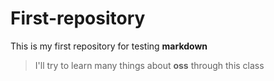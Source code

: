 # First-repository

This is my first repository for testing __markdown__

> I'll try to learn many things about __**oss**__ through this class